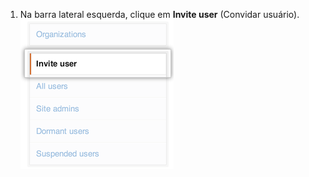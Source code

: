 1. Na barra lateral esquerda, clique em **Invite user** (Convidar usuário). ![Aba convidar usuário no console de administração do site](/assets/images/enterprise/site-admin-settings/invite-user.png)
